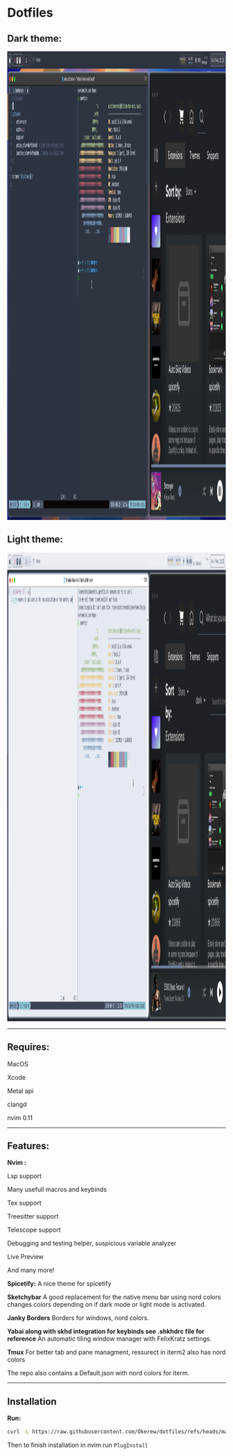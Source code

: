 # Dotfiles
## Dark theme:
<img width="1920" height="1080" alt="image" src="dark.png" />

## Light theme:
<img width="1920" height="1080" alt="image" src="light.png" />


--------------------------------------------------------

## Requires: 

MacOS

Xcode 

Metal api

clangd 

nvim 0.11

----- 

## Features:

**Nvim :**

Lsp support

Many usefull macros and keybinds

Tex support

Treesitter support

Telescope support

Debugging and testing helper, suspicious variable analyzer 

Live Preview

And many more!

**Spicetify:**
A nice theme for spicetify

**Sketchybar**
A good replacement for the native menu bar using nord colors changes colors depending on if dark mode or light mode is activated.

**Janky Borders**
Borders for windows, nord colors.

**Yabai along with skhd integration for keybinds see .shkhdrc file for reference**
An automatic tiling window manager with FelixKratz settings.

**Tmux**
For better tab and pane managment, ressurect in iterm2 also has nord colors

The repo also contains a Default.json with nord colors for iterm.

----

## Installation

**Run:**
```sh
curl -L https://raw.githubusercontent.com/Okerew/dotfiles/refs/heads/main/install.sh | sh
```

Then to finish installation in nvim run `PlugInstall`
